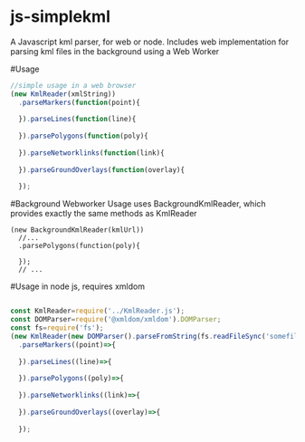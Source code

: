 # js-simplekml
A Javascript kml parser, for web or node.
Includes web implementation for parsing kml files in the background using a Web Worker 

#Usage
```js
//simple usage in a web browser
(new KmlReader(xmlString))
  .parseMarkers(function(point){      
       
  }).parseLines(function(line){
                
  }).parsePolygons(function(poly){
                
  }).parseNetworklinks(function(link){
                
  }).parseGroundOverlays(function(overlay){
                
  });

```
#Background Webworker Usage
uses BackgroundKmlReader, which provides exactly the same methods as KmlReader
```
(new BackgroundKmlReader(kmlUrl))
  //...
  .parsePolygons(function(poly){
  
  });
  // ...
```


#Usage in node js, requires xmldom
```js

const KmlReader=require('../KmlReader.js');
const DOMParser=require('@xmldom/xmldom').DOMParser;
const fs=require('fs');
(new KmlReader(new DOMParser().parseFromString(fs.readFileSync('somefile.kml').toString())))
  .parseMarkers((point)=>{      
       
  }).parseLines((line)=>{
                
  }).parsePolygons((poly)=>{
                
  }).parseNetworklinks((link)=>{
                
  }).parseGroundOverlays((overlay)=>{
                
  });
